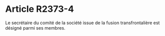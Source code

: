 # Article R2373-4

Le secrétaire du comité de la société issue de la fusion transfrontalière est désigné parmi ses membres.